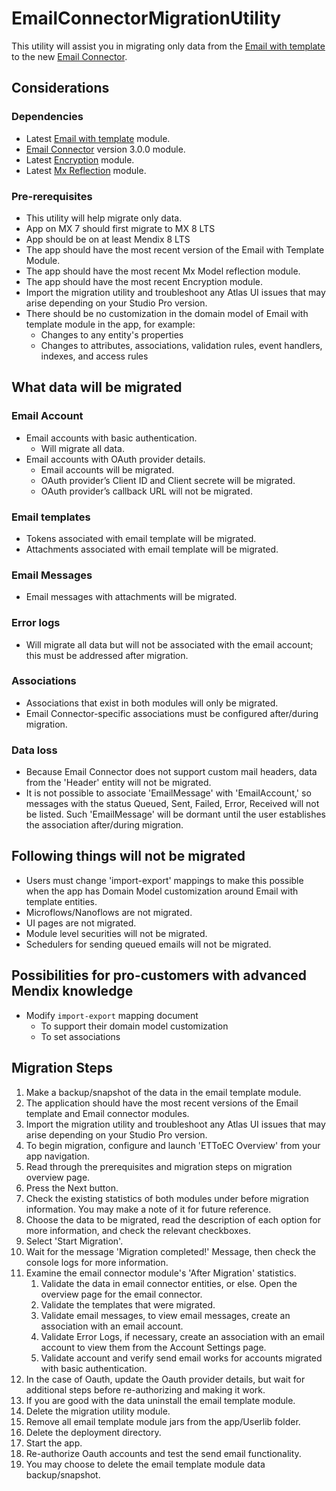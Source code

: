 # EmailConnectorMigrationUtility

This utility will assist you in migrating only data from the [Email with template](https://marketplace.mendix.com/link/component/259) to the new [Email Connector](https://marketplace.mendix.com/link/component/120739).

## Considerations
### Dependencies 
- Latest [Email with template](https://marketplace.mendix.com/link/component/259) module.
- [Email Connector](https://marketplace.mendix.com/link/component/120739) version 3.0.0 module.
- Latest [Encryption](https://marketplace.mendix.com/link/component/1011) module.
- Latest [Mx Reflection](https://marketplace.mendix.com/link/component/69) module.

### Pre-rerequisites 
- This utility will help migrate only data.
- App on MX 7 should first migrate to MX 8 LTS 
- App should be on at least Mendix 8 LTS
- The app should have the most recent version of the Email with Template Module.
- The app should have the most recent Mx Model reflection module. 
- The app should have the most recent Encryption module.
- Import the migration utility and troubleshoot any Atlas UI issues that may arise depending on your Studio Pro version.
- There should be no customization in the domain model of Email with template module in the app, for example:
    - Changes to any entity's properties 
    - Changes to attributes, associations, validation rules, event handlers, indexes, and access rules

## What data will be migrated

### Email Account
- Email accounts with basic authentication.
    - Will migrate all data.
- Email accounts with OAuth provider details.
    - Email accounts will be migrated.
    - OAuth provider’s Client ID and Client secrete will be migrated.
    - OAuth provider’s callback URL will not be migrated. 
### Email templates
- Tokens associated with email template will be migrated.
- Attachments associated with email template will be migrated.
### Email Messages
- Email messages with attachments will be migrated.
### Error logs 
- Will migrate all data but will not be associated with the email account; this must be addressed after migration.
### Associations
- Associations that exist in both modules will only be migrated.
- Email Connector-specific associations must be configured after/during migration.
### Data loss
- Because Email Connector does not support custom mail headers, data from the 'Header' entity will not be migrated.
- It is not possible to associate 'EmailMessage' with 'EmailAccount,' so messages with the status Queued, Sent, Failed, Error, Received will not be listed. Such 'EmailMessage' will be dormant until the user establishes the association after/during migration.


## Following things will not be migrated 

- Users must change 'import-export' mappings to make this possible when the app has Domain Model customization around Email with template entities.
- Microflows/Nanoflows are not migrated.
- UI pages are not migrated.
- Module level securities will not be migrated.
- Schedulers for sending queued emails will not be migrated.

## Possibilities for pro-customers with advanced Mendix knowledge
- Modify `import-export` mapping document 
    - To support their domain model customization 
    - To set associations

## Migration Steps

1. Make a backup/snapshot of the data in the email template module.
2. The application should have the most recent versions of the Email template and Email connector modules.
3. Import the migration utility and troubleshoot any Atlas UI issues that may arise depending on your Studio Pro version.
4. To begin migration, configure and launch 'ETToEC Overview' from your app navigation.
5. Read through the prerequisites and migration steps on migration overview page.
6. Press the Next button.
7. Check the existing statistics of both modules under before migration information. You may make a note of it for future reference.
8. Choose the data to be migrated, read the description of each option for more information, and check the relevant checkboxes.
9. Select 'Start Migration'.
10. Wait for the message 'Migration completed!' Message, then check the console logs for more information.
11. Examine the email connector module's 'After Migration' statistics.
    1. Validate the data in email connector entities, or else. Open the overview page for the email connector.
    2. Validate the templates that were migrated.
    3. Validate email messages, to view email messages, create an association with an email account.
    4. Validate Error Logs, if necessary, create an association with an email account to view them from the Account Settings page.
    5. Validate account and verify send email works for accounts migrated with basic authentication.
17. In the case of Oauth, update the Oauth provider details, but wait for additional steps before re-authorizing and making it work.
18. If you are good with the data uninstall the email template module.
19. Delete the migration utility module.
20. Remove all email template module jars from the app/Userlib folder.
21. Delete the deployment directory.
22. Start the app.
23. Re-authorize Oauth accounts and test the send email functionality.
24. You may choose to delete the email template module data backup/snapshot.
